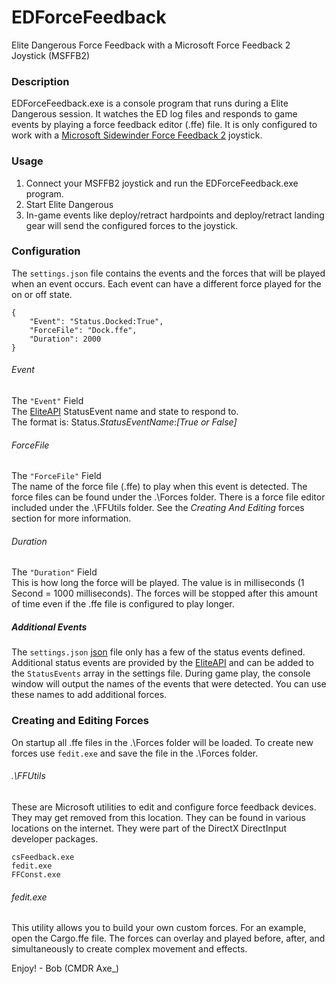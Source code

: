 # EDForceFeedback
Elite Dangerous Force Feedback with a Microsoft Force Feedback 2 Joystick (MSFFB2)

### Description
EDForceFeedback.exe is a console program that runs during a Elite Dangerous session.  It watches the ED log files and responds to game events by playing a force feedback editor (.ffe) file.  It is only configured to work with a [Microsoft Sidewinder Force Feedback 2](https://en.wikipedia.org/wiki/Microsoft_SideWinder#Force_Feedback_2) joystick. 

### Usage
1. Connect your MSFFB2 joystick and run the EDForceFeedback.exe program.  
2. Start Elite Dangerous 
3. In-game events like deploy/retract hardpoints and deploy/retract landing gear will send the configured forces to the joystick.

### Configuration

The `settings.json` file contains the events and the forces that will be played when an event occurs.  Each event can have a different force played for the on or off state.

	{
		"Event": "Status.Docked:True",
		"ForceFile": "Dock.ffe",
		"Duration": 2000
	}

###### Event
The `"Event"` Field<br/>
The [EliteAPI](https://github.com/EliteAPI/EliteAPI) StatusEvent name and state to respond to.<br/>
The format is:  Status.*StatusEventName*:*[True or False]*

###### ForceFile
The `"ForceFile"` Field<br/>
The name of the force file (.ffe) to play when this event is detected.  The force files can be found under the .\Forces folder.  There is a force file editor included under the .\FFUtils folder.  See the *Creating And Editing* forces section for more information.

###### Duration
The `"Duration"` Field<br/>
This is how long the force will be played.  The value is in milliseconds (1 Second = 1000 milliseconds).  The forces will be stopped after this amount of time even if the .ffe file is configured to play longer.  

##### Additional Events
The `settings.json` [json](https://www.json.org/) file only has a few of the status events defined.  Additional status events are provided by the [EliteAPI](https://github.com/EliteAPI/EliteAPI) and can be added to the `StatusEvents` array in the settings file.  During game play, the console window will output the names of the events that were detected.  You can use these names to add additional forces.

### Creating and Editing Forces
On startup all .ffe files in the .\Forces folder will be loaded.  To create new forces use `fedit.exe` and save the file in the .\Forces folder.

###### .\FFUtils
These are Microsoft utilities to edit and configure force feedback devices. They may get removed from this location.  They can be found in various locations on the internet. They were part of the DirectX DirectInput developer packages.

	csFeedback.exe
	fedit.exe
	FFConst.exe

###### fedit.exe
This utility allows you to build your own custom forces.  For an example, open the Cargo.ffe file.  The forces can overlay and played before, after, and simultaneously to create complex movement and effects.<br/>

Enjoy! - Bob (CMDR Axe_)
